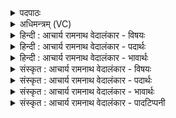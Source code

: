 <details><summary>पदपाठः</summary>

आ। यत्। दु꣡वः꣢꣯। श꣣तक्रतो। शत। क्रतो। आ꣢। का꣡म꣢꣯म्। ज꣣रितॄणा꣢म्। ऋ꣣णोः꣢। अ꣡क्ष꣢꣯म्। न। श꣡ची꣢꣯भिः। १०८६।
</details>

<details><summary>अधिमन्त्रम् (VC)</summary>

- इन्द्रः
- शुनःशेप आजीगर्तिः
- गायत्री
- षड्जः
</details>

<details><summary>हिन्दी : आचार्य रामनाथ वेदालंकार - विषयः</summary>

अगले मन्त्र में जगदीश्वर से प्रार्थना की गयी है।
</details>

<details><summary>हिन्दी : आचार्य रामनाथ वेदालंकार - पदार्थः</summary>

पदार्थान्वयभाषाः -  हे (शतक्रतो) सैकड़ों कर्मों को करनेवाले इन्द्र अर्थात् जगत्पति परमात्मन् ! उपासकों द्वारा आपके प्रति (यत् दुवः) जो पूजन (आ) किया जाता है, उससे प्रेरित आप (जरीतॄणाम्) स्तोताओं के (कामम्) मनोरथ को (आ ऋणोः) पूर्ण करो, रथ बनानेवाला कारीगर (शचीभिः) बुद्धिकौशलों वा कर्मों से (अक्षं न) जैसे रथचक्रों के मध्य में धुरी की कीली की पूर्ति करता है ॥३॥ यहाँ उपमालङ्कार है ॥३॥
</details>

<details><summary>हिन्दी : आचार्य रामनाथ वेदालंकार - भावार्थः</summary>

भावार्थभाषाः -  जैसे रथ के पहियों के मध्य में धुरी की कीली जोड़े बिना रथ की गति नहीं हो सकती,वैसे ही परमात्मा के कृपायोग के बिना स्तोताओं की मनोरथपूर्ति सम्भव नहीं होती ॥३॥
</details>

<details><summary>संस्कृत : आचार्य रामनाथ वेदालंकार - विषयः</summary>

अथ जगदीश्वरं प्रार्थयते।
</details>

<details><summary>संस्कृत : आचार्य रामनाथ वेदालंकार - पदार्थः</summary>

पदार्थान्वयभाषाः -  हे (शतक्रतो) शतकर्मन् इन्द्र जगत्पते परमात्मन् ! उपासकैः, त्वां प्रति (यत् दुवः) यत् परिचरणम् (आ) आक्रियते, तेन प्रेरितः त्वम् (जरितॄणाम्) स्तोतॄणाम् (कामम्) अभिलषितम् (आ ऋणोः) आ पूरय। कथमिव ? (शचीभिः) प्रज्ञाभिः कर्मभिश्च (अक्षं न) रथचक्रयोर्मध्ये (यथा) अक्षकीलकम् आपूरयति रथकारः ॥३॥२ अत्रोपमालङ्कारः ॥३॥
</details>

<details><summary>संस्कृत : आचार्य रामनाथ वेदालंकार - भावार्थः</summary>

भावार्थभाषाः -  यथा रथचक्रयोर्मध्येऽक्षकीलकयोजनं विना रथगतिर्न संभवति तथैव परमात्मनः कृपायोगेन विना स्तोतॄणामभिलषितपूर्तिर्न संभवा ॥३॥
</details>

<details><summary>संस्कृत : आचार्य रामनाथ वेदालंकार - पादटिप्पनी</summary>

टिप्पणी:   १. ऋ० १।३०।१५, अथ० २०।१२२।३। २. ऋग्भाष्ये मन्त्रोऽयं दयानन्दर्षिणा सभापतिविषये व्याख्यातः।
</details>